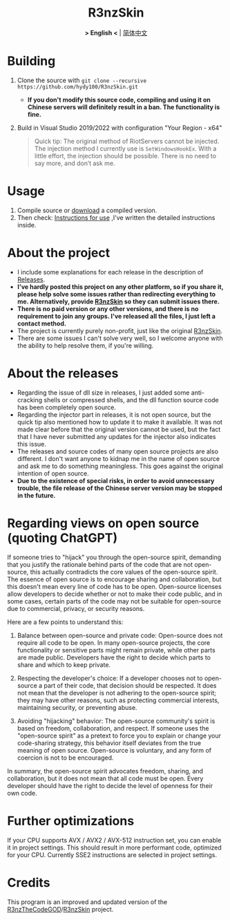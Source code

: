 ﻿<div align="center">

# R3nzSkin

**&gt; English &lt;** | [简体中文](README_zh.md)

</div>

# Building

1. Clone the source with `git clone --recursive https://github.com/hydy100/R3nzSkin.git`

   - **If you don't modify this source code, compiling and using it on Chinese servers will definitely result in a ban. The functionality is fine.**

2. Build in Visual Studio 2019/2022 with configuration "Your Region - x64"

   > Quick tip: The original method of RiotServers cannot be injected. The injection method I currently use is `SetWindowsHookEx`. With a little effort, the injection should be possible. There is no need to say more, and don’t ask me.

# Usage

1. Compile source or [download](https://github.com/hydy100/R3nzSkin/releases/latest) a compiled version.
2. Then check: [Instructions for use](https://hydy100.top/) ,I've written the detailed instructions inside.

# About the project

- I include some explanations for each release in the description of [Releases](https://github.com/hydy100/R3nzSkin/releases/latest).
- **I've hardly posted this project on any other platform, so if you share it, please help solve some issues rather than redirecting everything to me. Alternatively, provide [R3nzSkin](https://github.com/hydy100/R3nzSkin) so they can submit issues there.**
- **There is no paid version or any other versions, and there is no requirement to join any groups. I've released all the files, I just left a contact method.**
- The project is currently purely non-profit, just like the original [R3nzSkin](https://github.com/R3nzTheCodeGOD/R3nzSkin).
- There are some issues I can't solve very well, so I welcome anyone with the ability to help resolve them, if you're willing.

# About the releases
- Regarding the issue of dll size in releases, I just added some anti-cracking shells or compressed shells, and the dll function source code has been completely open source.
- Regarding the injector part in releases, it is not open source, but the quick tip also mentioned how to update it to make it available. It was not made clear before that the original version cannot be used, but the fact that I have never submitted any updates for the injector also indicates this issue.
- The releases and source codes of many open source projects are also different. I don't want anyone to kidnap me in the name of open source and ask me to do something meaningless. This goes against the original intention of open source.
- **Due to the existence of special risks, in order to avoid unnecessary trouble, the file release of the Chinese server version may be stopped in the future.**

# Regarding views on open source (quoting ChatGPT)
If someone tries to "hijack" you through the open-source spirit, demanding that you justify the rationale behind parts of the code that are not open-source, this actually contradicts the core values of the open-source spirit. The essence of open source is to encourage sharing and collaboration, but this doesn't mean every line of code has to be open. Open-source licenses allow developers to decide whether or not to make their code public, and in some cases, certain parts of the code may not be suitable for open-source due to commercial, privacy, or security reasons.

Here are a few points to understand this:

1. Balance between open-source and private code: Open-source does not require all code to be open. In many open-source projects, the core functionality or sensitive parts might remain private, while other parts are made public. Developers have the right to decide which parts to share and which to keep private.

2. Respecting the developer's choice: If a developer chooses not to open-source a part of their code, that decision should be respected. It does not mean that the developer is not adhering to the open-source spirit; they may have other reasons, such as protecting commercial interests, maintaining security, or preventing abuse.

3. Avoiding "hijacking" behavior: The open-source community's spirit is based on freedom, collaboration, and respect. If someone uses the "open-source spirit" as a pretext to force you to explain or change your code-sharing strategy, this behavior itself deviates from the true meaning of open source. Open-source is voluntary, and any form of coercion is not to be encouraged.

In summary, the open-source spirit advocates freedom, sharing, and collaboration, but it does not mean that all code must be open. Every developer should have the right to decide the level of openness for their own code.


# Further optimizations

If your CPU supports AVX / AVX2 / AVX-512 instruction set, you can enable it in project settings. This should result in more performant code, optimized for your CPU. Currently SSE2 instructions are selected in project settings.

# Credits

This program is an improved and updated version of the [R3nzTheCodeGOD](https://github.com/R3nzTheCodeGOD)/[R3nzSkin](https://github.com/R3nzTheCodeGOD/R3nzSkin) project.
